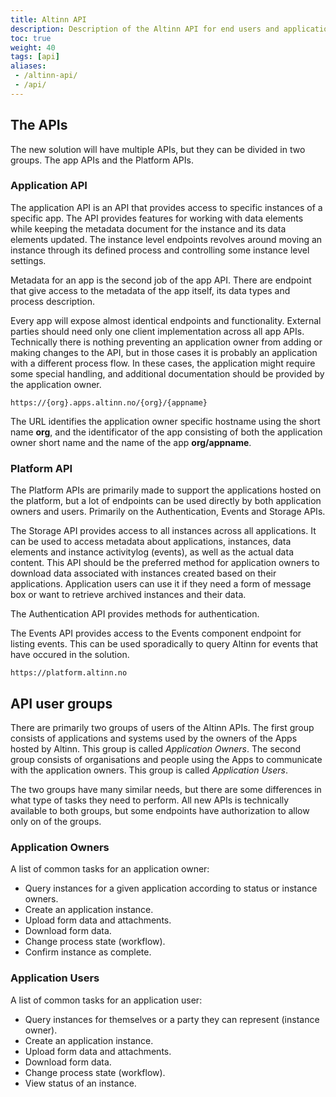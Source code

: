 ```yaml
---
title: Altinn API
description: Description of the Altinn API for end users and application owners.
toc: true
weight: 40
tags: [api]
aliases:
 - /altinn-api/
 - /api/
---
```


## The APIs

The new solution will have multiple APIs, but they can be divided in two groups. The app APIs and the Platform APIs.

### Application API

The application API is an API that provides access to specific instances of a specific app. The API provides features for working with data elements while keeping the metadata document for the instance and its data elements updated. The instance level endpoints revolves around moving an instance through its defined process and controlling some instance level settings.

Metadata for an app is the second job of the app API. There are endpoint that give access to the metadata of the app itself, its data types and process description.

Every app will expose almost identical endpoints and functionality. External parties should need only one client implementation across all app APIs. Technically there is nothing preventing an application owner from adding or making changes to the API, but in those cases it is probably an application with a different process flow. In these cases, the application might require some special handling, and additional documentation should be provided by the application owner.

```http
https://{org}.apps.altinn.no/{org}/{appname}
```

The URL identifies the application owner specific hostname using the short name **org**, and the identificator of the app consisting of both the application owner short name and the name of the app **org/appname**. 

### Platform API

The Platform APIs are primarily made to support the applications hosted on the platform, but a lot of endpoints can be used directly by both application owners and users. Primarily on the Authentication, Events and Storage APIs.

The Storage API provides access to all instances across all applications. It can be used to access metadata about applications, instances, data elements and instance activitylog (events), as well as the actual data content. This API should be the preferred method for application owners to download data associated with instances created based on their applications. Application users can use it if they need a form of message box or want to retrieve archived instances and their data.

The Authentication API provides methods for authentication.

The Events API provides access to the Events component endpoint for listing events. This can be used sporadically to query Altinn for events that have occured in the solution. 

```http
https://platform.altinn.no
```

## API user groups

There are primarily two groups of users of the Altinn APIs. The first group consists of applications and systems used by the owners of the Apps hosted by Altinn. This group is called *Application Owners*. The second group consists of organisations and people using the Apps to communicate with the application owners. This group is called *Application Users*. 

The two groups have many similar needs, but there are some differences in what type of tasks they need to perform. All new APIs is technically available to both groups, but some endpoints have authorization to allow only on of the groups.

### Application Owners

A list of common tasks for an application owner:

- Query instances for a given application according to status or instance owners.
- Create an application instance.
- Upload form data and attachments.
- Download form data.
- Change process state (workflow).
- Confirm instance as complete.

### Application Users

A list of common tasks for an application user:

- Query instances for themselves or a party they can represent (instance owner).
- Create an application instance.
- Upload form data and attachments.
- Download form data.
- Change process state (workflow).
- View status of an instance.

